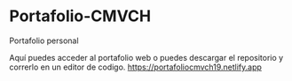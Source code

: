# Portafolio-CMVCH
Portafolio personal

Aquí puedes acceder al portafolio web o puedes descargar el repositorio y correrlo en un editor de codigo.
https://portafoliocmvch19.netlify.app
